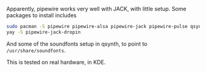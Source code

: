 Apparently, pipewire works very well with JACK, with little setup. Some packages to install includes

```sh
sudo pacman -S pipewire pipewire-alsa pipewire-jack pipewire-pulse qsynth freepats-general-midi soundfont-fluid
yay -S pipewire-jack-dropin
```

And some of the soundfonts setup in qsynth, to point to `/usr/share/soundfonts`.

This is tested on real hardware, in KDE.
